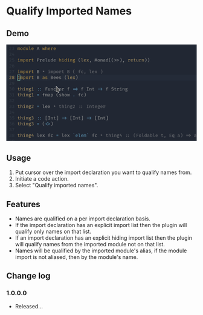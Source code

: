 # Qualify Imported Names

## Demo

![Qualify Imported Names Demo](qualify-imported-names-demo.gif)

## Usage

1. Put cursor over the import declaration you want to qualify names from.
2. Initiate a code action.
3. Select "Qualify imported names".

## Features
- Names are qualified on a per import declaration basis.
- If the import declaration has an explicit import list then the plugin will qualify only names on that list.
- If an import declaration has an explicit hiding import list then the plugin will qualify names from the imported module not on that list.
- Names will be qualified by the imported module's alias, if the module import is not aliased, then by the module's name.
 
## Change log
### 1.0.0.0
- Released...
